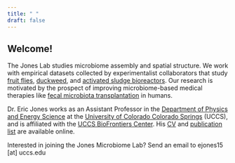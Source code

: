 ```yaml
---
title: " "
draft: false
---
```


Welcome!
--------
The Jones Lab studies microbiome assembly and spatial structure.
We work with empirical datasets collected by experimentalist collaborators that
study [fruit flies](https://carnegiescience.edu/dr-william-ludington),
[duckweed](https://eeb.utoronto.ca/profile/frederickson-megan/), and [activated
sludge bioreactors](https://www.sfu.ca/biology/people/faculty/sjfowler.html).
Our research is motivated by the prospect of improving microbiome-based
medical therapies like [fecal microbiota transplantation](https://en.wikipedia.org/wiki/Fecal_microbiota_transplant) in humans.

Dr. Eric Jones works as an Assistant Professor in the [Department of
Physics and Energy Science](https://physics.uccs.edu/) at the [University of Colorado
Colorado Springs](https://uccs.edu) (UCCS), and is affiliated with the [UCCS BioFrontiers
Center](https://biofrontiers.uccs.edu/).
His
[CV](./img/cv_Eric_W_Jones.pdf) and
[publication list](https://scholar.google.com/citations?user=mdWHIrQAAAAJ&hl=en)
are available online. 

Interested in joining the Jones Microbiome Lab? Send an email to ejones15 [at] uccs.edu

<br />


<!--- *"Biological research is in crisis ... we are drowning in a sea of data and
thirsting for some theoretical framework with which to understand it. Although
many believe that 'more is better', history tells us that 'least is best'. We
need theory and a firm grasp on the nature of the objects we study to predict
the rest."* ---Sydney Brenner, 2012 --->
